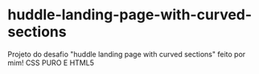 # huddle-landing-page-with-curved-sections
Projeto do desafio "huddle landing page with curved sections" feito por mim! 
CSS PURO E HTML5
